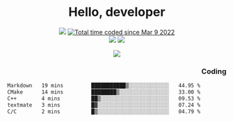 # <div align='center' >Hello, developer</div>

<div align='center'>
  <a ><img src="https://img.shields.io/badge/dynamic/json?url=https%3A%2F%2Fapi.swo.moe%2Fstats%2Fgithub%2FFree-Aaron-Li&query=count&color=181717&label=GitHub&labelColor=282c34&logo=github&suffix=+follows&cacheSeconds=3600"></a>
  <a href="https://wakatime.com/@fe40087f-8eae-48dc-9950-ad0633db1591"><img src="https://wakatime.com/badge/user/fe40087f-8eae-48dc-9950-ad0633db1591.svg" alt="Total time coded since Mar 9 2022" /></a>
</div>
<div align='center'>
  <a><img src="https://img.shields.io/badge/Rookie-blue?style=plastic&logo=c&logoColor=blue&labelColor=7a6d56"></a>
  <a><img src="https://img.shields.io/badge/Rookie-blue?style=plastic&logo=c%2B%2B&logoColor=blue&labelColor=7a6d56"></a> 
</div>

<p align="center">
  <img src="https://readme-typing-svg.demolab.com/?lines=你好!+开发者;Hello!+ developer&font=Fira%20Code&center=true&width=380&height=50&duration=4000&pause=1000">
</p>


<div align='right'>
  <h3>Coding</h3>
</div>

<!--START_SECTION:waka-->

```txt
Markdown   19 mins         ███████████▒░░░░░░░░░░░░░   44.95 %
CMake      14 mins         ████████▒░░░░░░░░░░░░░░░░   33.00 %
C++        4 mins          ██▒░░░░░░░░░░░░░░░░░░░░░░   09.53 %
textmate   3 mins          █▓░░░░░░░░░░░░░░░░░░░░░░░   07.24 %
C/C        2 mins          █▒░░░░░░░░░░░░░░░░░░░░░░░   04.79 %
```

<!--END_SECTION:waka-->




